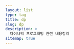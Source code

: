 ```yaml
---
layout: list
type: tag
title: dp
slug: dp
description: >
  다이나믹 프로그래밍 관련 내용정리  
sitemap: true
---
```

